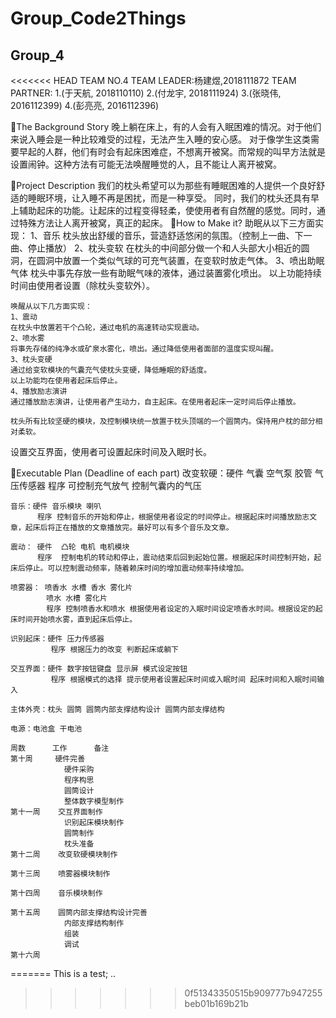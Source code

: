 # Group_Code2Things
## Group_4
<<<<<<< HEAD
TEAM NO.4
TEAM LEADER:杨建煜,2018111872 
TEAM PARTNER:
1.(于天航, 2018110110)
2.(付龙宇, 2018111924)
3.(张晓伟, 2016112399)
4.(彭亮亮, 2016112396)

The Background Story
    晚上躺在床上，有的人会有入眠困难的情况。对于他们来说入睡会是一种比较难受的过程，无法产生入睡的安心感。
对于像学生这类需要早起的人群，他们有时会有起床困难症，不想离开被窝。而常规的叫早方法就是设置闹钟。这种方法有可能无法唤醒睡觉的人，且不能让人离开被窝。

Project Description
    我们的枕头希望可以为那些有睡眠困难的人提供一个良好舒适的睡眠环境，让入睡不再是困扰，而是一种享受。
同时，我们的枕头还具有早上辅助起床的功能。让起床的过程变得轻柔，使使用者有自然醒的感觉。同时，通过特殊方法让人离开被窝，真正的起床。
How to Make it?
    助眠从以下三方面实现：
    1、音乐
        枕头放出舒缓的音乐，营造舒适悠闲的氛围。（控制上一曲、下一曲、停止播放）
    2、枕头变软
        在枕头的中间部分做一个和人头部大小相近的圆洞，在圆洞中放置一个类似气球的可充气装置，在变软时放走气体。
    3、喷出助眠气体
        枕头中事先存放一些有助眠气味的液体，通过装置雾化喷出。
        以上功能持续时间由使用者设置（除枕头变软外）。

    唤醒从以下几方面实现：
    1、震动
    在枕头中放置若干个凸轮，通过电机的高速转动实现震动。
    2、喷水雾
    将事先存储的纯净水或矿泉水雾化，喷出。通过降低使用者面部的温度实现叫醒。
    3、枕头变硬
    通过给变软模块的气囊充气使枕头变硬，降低睡眠的舒适度。
    以上功能均在使用者起床后停止。
    4、播放励志演讲
    通过播放励志演讲，让使用者产生动力，自主起床。在使用者起床一定时间后停止播放。
        
    枕头所有比较坚硬的模块，及控制模块统一放置于枕头顶端的一个圆筒内。保持用户枕的部分相对柔软。
设置交互界面，使用者可设置起床时间及入眠时长。

Executable Plan (Deadline of each part)
    改变软硬：硬件 气囊 空气泵 胶管 气压传感器
            程序 可控制充气放气 控制气囊内的气压

    音乐：硬件 音乐模块 喇叭
          程序 控制音乐的开始和停止，根据使用者设定的时间停止。根据起床时间播放励志文章，起床后将正在播放的文章播放完。最好可以有多个音乐及文章。

    震动： 硬件  凸轮 电机 电机模块
          程序  控制电机的转动和停止，震动结束后回到起始位置。根据起床时间控制开始，起床后停止。可以控制震动频率，随着赖床时间的增加震动频率持续增加。

    喷雾器： 喷香水 水槽 香水 雾化片
            喷水 水槽 雾化片
            程序 控制喷香水和喷水 根据使用者设定的入眠时间设定喷香水时间。根据设定的起床时间开始喷水雾，直到起床后停止。

    识别起床：硬件 压力传感器
             程序 根据压力的改变 判断起床或躺下

    交互界面：硬件 数字按钮键盘 显示屏 模式设定按钮
             程序 根据模式的选择 提示使用者设置起床时间或入眠时间 起床时间和入眠时间输入

    主体外壳：枕头 圆筒 圆筒内部支撑结构设计 圆筒内部支撑结构

    电源：电池盒 干电池

    周数	    工作		备注
    第十周	    硬件完善		
                硬件采购		
                程序构思		
                圆筒设计		
                整体数字模型制作		
    第十一周	交互界面制作		
                识别起床模块制作		
                圆筒制作		
                枕头准备		
    第十二周	改变软硬模块制作

    第十三周	喷雾器模块制作	

    第十四周	音乐模块制作	

    第十五周	圆筒内部支撑结构设计完善		
                内部支撑结构制作		
                组装		
                调试		
    第十六周			
=======
This is a test;
..
>>>>>>> 0f51343350515b909777b947255beb01b169b21b
